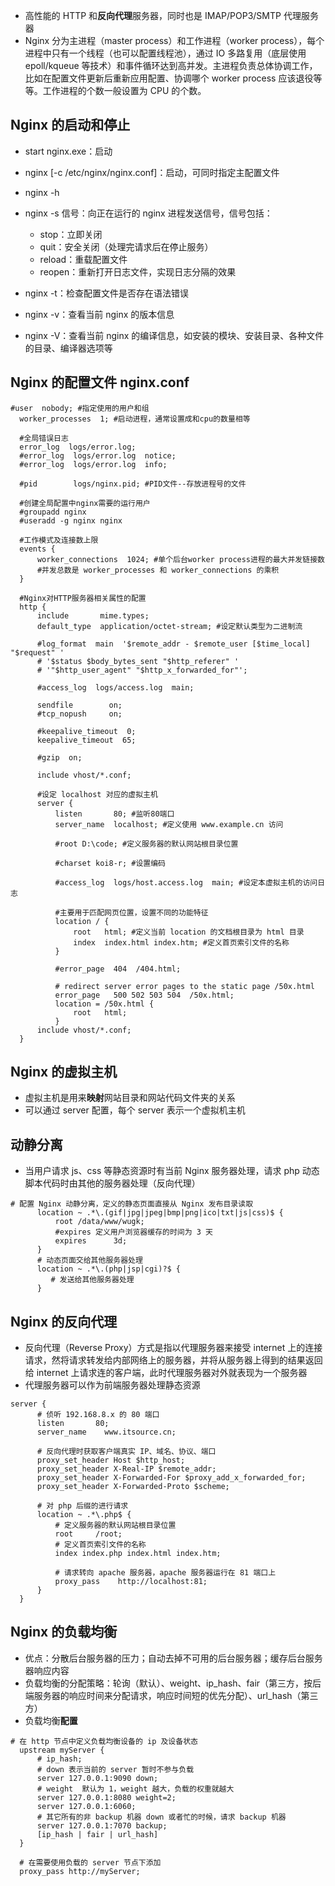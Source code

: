  *  高性能的 HTTP 和**反向代理**服务器，同时也是 IMAP/POP3/SMTP 代理服务器
 *  Nginx 分为主进程（master process）和工作进程（worker process），每个进程中只有一个线程（也可以配置线程池），通过 IO 多路复用（底层使用 epoll/kqueue 等技术）和事件循环达到高并发。主进程负责总体协调工作，比如在配置文件更新后重新应用配置、协调哪个 worker process 应该退役等等。工作进程的个数一般设置为 CPU 的个数。

## Nginx 的启动和停止 ##

 *  start nginx.exe：启动
 *  nginx \[-c /etc/nginx/nginx.conf\]：启动，可同时指定主配置文件
 *  nginx -h
 *  nginx -s 信号：向正在运行的 nginx 进程发送信号，信号包括：
    
     *  stop：立即关闭
     *  quit：安全关闭（处理完请求后在停止服务）
     *  reload：重载配置文件
     *  reopen：重新打开日志文件，实现日志分隔的效果
 *  nginx -t：检查配置文件是否存在语法错误
 *  nginx -v：查看当前 nginx 的版本信息
 *  nginx -V：查看当前 nginx 的编译信息，如安装的模块、安装目录、各种文件的目录、编译器选项等

## Nginx 的配置文件 nginx.conf ##

``````````nginx
#user  nobody; #指定使用的用户和组 
  worker_processes  1; #启动进程，通常设置成和cpu的数量相等 
  
  #全局错误日志 
  error_log  logs/error.log; 
  #error_log  logs/error.log  notice; 
  #error_log  logs/error.log  info; 
  
  #pid        logs/nginx.pid; #PID文件--存放进程号的文件 
  
  #创建全局配置中nginx需要的运行用户 
  #groupadd nginx 
  #useradd -g nginx nginx 
  
  #工作模式及连接数上限 
  events { 
      worker_connections  1024; #单个后台worker process进程的最大并发链接数 
      #并发总数是 worker_processes 和 worker_connections 的乘积 
  } 
  
  #Nginx对HTTP服务器相关属性的配置 
  http { 
      include       mime.types; 
      default_type  application/octet-stream; #设定默认类型为二进制流 
  
      #log_format  main  '$remote_addr - $remote_user [$time_local] "$request" ' 
      # '$status $body_bytes_sent "$http_referer" ' 
      # '"$http_user_agent" "$http_x_forwarded_for"'; 
  
      #access_log  logs/access.log  main; 
  
      sendfile        on; 
      #tcp_nopush     on; 
  
      #keepalive_timeout  0; 
      keepalive_timeout  65; 
  
      #gzip  on; 
  
      include vhost/*.conf; 
  
      #设定 localhost 对应的虚拟主机 
      server { 
          listen       80; #监听80端口 
          server_name  localhost; #定义使用 www.example.cn 访问 
  
          #root D:\code; #定义服务器的默认网站根目录位置 
  
          #charset koi8-r; #设置编码 
  
          #access_log  logs/host.access.log  main; #设定本虚拟主机的访问日志 
  
          #主要用于匹配网页位置，设置不同的功能特征 
          location / { 
              root   html; #定义当前 location 的文档根目录为 html 目录 
              index  index.html index.htm; #定义首页索引文件的名称 
          } 
  
          #error_page  404  /404.html; 
  
          # redirect server error pages to the static page /50x.html 
          error_page   500 502 503 504  /50x.html; 
          location = /50x.html { 
              root   html; 
          } 
      include vhost/*.conf; 
  }
``````````

## Nginx 的虚拟主机 ##

 *  虚拟主机是用来**映射**网站目录和网站代码文件夹的关系
 *  可以通过 server 配置，每个 server 表示一个虚拟机主机

## 动静分离 ##

 *  当用户请求 js、css 等静态资源时有当前 Nginx 服务器处理，请求 php 动态脚本代码时由其他的服务器处理（反向代理）

``````````nginx
# 配置 Nginx 动静分离，定义的静态页面直接从 Nginx 发布目录读取 
      location ~ .*\.(gif|jpg|jpeg|bmp|png|ico|txt|js|css)$ { 
          root /data/www/wugk; 
          #expires 定义用户浏览器缓存的时间为 3 天 
          expires      3d; 
      } 
      # 动态页面交给其他服务器处理 
      location ~ .*\.(php|jsp|cgi)?$ { 
         # 发送给其他服务器处理 
      }
``````````

## Nginx 的反向代理 ##

 *  反向代理（Reverse Proxy）方式是指以代理服务器来接受 internet 上的连接请求，然将请求转发给内部网络上的服务器，并将从服务器上得到的结果返回给 internet 上请求连的客户端，此时代理服务器对外就表现为一个服务器
 *  代理服务器可以作为前端服务器处理静态资源

``````````nginx
server { 
      # 侦听 192.168.8.x 的 80 端口 
      listen       80; 
      server_name    www.itsource.cn; 
  
      # 反向代理时获取客户端真实 IP、域名、协议、端口 
      proxy_set_header Host $http_host; 
      proxy_set_header X-Real-IP $remote_addr; 
      proxy_set_header X-Forwarded-For $proxy_add_x_forwarded_for; 
      proxy_set_header X-Forwarded-Proto $scheme; 
  
      # 对 php 后缀的进行请求 
      location ~ .*\.php$ { 
          # 定义服务器的默认网站根目录位置 
          root     /root; 
          # 定义首页索引文件的名称 
          index index.php index.html index.htm; 
  
          # 请求转向 apache 服务器，apache 服务器运行在 81 端口上 
          proxy_pass    http://localhost:81; 
      } 
  }
``````````

## Nginx 的负载均衡 ##

 *  优点：分散后台服务器的压力；自动去掉不可用的后台服务器；缓存后台服务器响应内容
 *  负载均衡的分配策略：轮询（默认）、weight、ip\_hash、fair（第三方，按后端服务器的响应时间来分配请求，响应时间短的优先分配）、url\_hash（第三方）
 *  负载均衡**配置**

``````````nginx
# 在 http 节点中定义负载均衡设备的 ip 及设备状态 
  upstream myServer { 
      # ip_hash; 
      # down 表示当前的 server 暂时不参与负载 
      server 127.0.0.1:9090 down; 
      # weight  默认为 1，weight 越大，负载的权重就越大 
      server 127.0.0.1:8080 weight=2; 
      server 127.0.0.1:6060; 
      # 其它所有的非 backup 机器 down 或者忙的时候，请求 backup 机器 
      server 127.0.0.1:7070 backup; 
      [ip_hash | fair | url_hash] 
  } 
  
  # 在需要使用负载的 server 节点下添加 
  proxy_pass http://myServer;
``````````